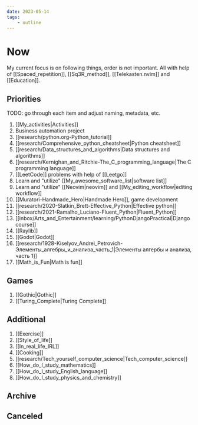 ```yaml
---
date: 2023-05-14
tags:
    - outline
---
```


# Now

My current focus is on following things, order is not important. All with help
of [[Spaced_repetition]], [[Sq3R_method]], [[Telekasten.nvim]] and [[Education]].


## Priorities

TODO: go through each item and adjust naming, metadata, etc.

1. [[My_activities|Activities]]
2. Business automation project
3. [[research/python.org-Python_tutorial]]
4. [[research/Comprehensive_python_cheatsheet|Python cheatsheet]]
5. [[research/Data_structures_and_algorithms|Data structures and algorithms]]
6. [[research/Kernighan_and_Ritchie-The_C_programming_language|The C programming language]]
7. [[LeetCode]] problems with help of [[Leetgo]]
8. Learn and "utilize" [[My_awesome_software_list|software list]]
9. Learn and "utilize" [[Neovim|neovim]] and [[My_editing_workflow|editing workflow]]
10. [[Muratori-Handmade_Hero|Handmade Hero]], game development
11. [[research/2020-Slatkin_Brett-Effective_Python|Effective python]]
12. [[research/2021-Ramalho_Luciano-Fluent_Python|Fluent_Python]]
13. [[inbox/Arts_and_Entertainment/learning/PythonDjangoPractical|Django course]]
14. [[Raylib]]
15. [[Godot|Godot]]
16. [[research/1928-Kiselyov_Andrei_Petrovich-Элементы_алгебры_и_анализа_часть_1|Элементы алгербы и анализа, часть 1]]
17. [[Math_is_Fun|Math is fun]]

## Games

1. [[Gothic|Gothic]]
2. [[Turing_Complete|Turing Complete]]

## Additional

1. [[Exercise]]
2. [[Style_of_life]]
3. [[In_real_life_IRL]]
4. [[Cooking]]
5. [[research/Tech_yourself_computer_science|Tech_computer_science]]
6. [[How_do_I_study_mathematics]]
7. [[How_do_I_study_English_language]]
8. [[How_do_I_study_physics_and_chemistry]]

## Archive

## Canceled
